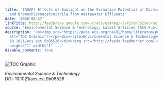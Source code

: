 ```yaml
---
title: '[ASAP] Effects of Sunlight on the Formation Potential of Dichloroacetonitrile
  and Bromochloroacetonitrile from Wastewater Effluents'
date: '2020-02-27'
linkTitle: http://feedproxy.google.com/~r/acs/esthag/~3/FErcnR62xyc/acs.est.9b06526
source: 'Environmental Science & Technology: Latest Articles (ACS Publications)'
description: '<p><img src="https://pubs.acs.org/na101/home/literatum/publisher/achs/journals/content/esthag/0/esthag.ahead-of-print/acs.est.9b06526/20200227/images/medium/es9b06526_0006.gif"
  alt="TOC Graphic"/></p><div><cite>Environmental Science & Technology</cite></div><div>DOI:
  10.1021/acs.est.9b06526</div><img src="http://feeds.feedburner.com/~r/acs/esthag/~4/FErcnR62xyc"
  height="1" width="1" ...'
disable_comments: true
---
```

<p><img src="https://pubs.acs.org/na101/home/literatum/publisher/achs/journals/content/esthag/0/esthag.ahead-of-print/acs.est.9b06526/20200227/images/medium/es9b06526_0006.gif" alt="TOC Graphic"/></p><div><cite>Environmental Science & Technology</cite></div><div>DOI: 10.1021/acs.est.9b06526</div><img src="http://feeds.feedburner.com/~r/acs/esthag/~4/FErcnR62xyc" height="1" width="1" ...